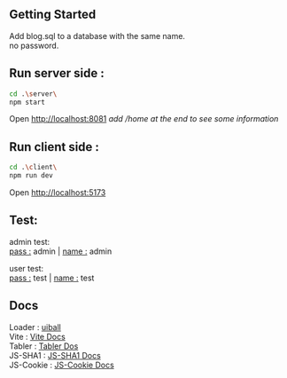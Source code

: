 ## Getting Started

Add blog.sql to a database with the same name.\
no password.

## Run server side :

```bash
cd .\server\
npm start
```

Open [http://localhost:8081](http://localhost:8081) _add /home at the end to see some information_

## Run client side :

```bash
cd .\client\
npm run dev
```

Open [http://localhost:5173](http://localhost:5173)

## Test:

admin test:\
<u>pass :</u> admin | <u>name :</u> admin

user test:\
<u>pass :</u> test | <u>name :</u> test

## Docs

Loader : [uiball](https://uiball.com/ldrs/)\
Vite : [Vite Docs](https://vitejs.dev/guide/)\
Tabler : [Tabler Dos](https://tabler.io/icons)\
JS-SHA1 : [JS-SHA1 Docs](https://www.npmjs.com/package/js-sha1)\
JS-Cookie : [JS-Cookie Docs](https://www.npmjs.com/package/js-cookie)
